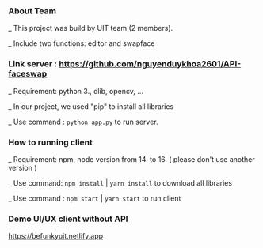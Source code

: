 ### About Team

_ This project was build by UIT team (2 members).

_ Include two functions: editor and swapface

### Link server : https://github.com/nguyenduykhoa2601/API-faceswap 

_ Requirement: python 3., dlib, opencv, ...

_ In our project, we used "pip" to install all libraries

_ Use command : `python app.py` to run server.

### How to running client

_ Requirement: npm, node version from 14. to 16. ( please don't use another version )

_ Use command: `npm install` | `yarn install` to download all libraries

_ Use command : `npm start` | `yarn start` to run client

### Demo UI/UX client without API

https://befunkyuit.netlify.app




